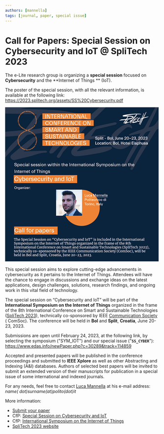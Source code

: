 ```yaml
---
authors: [mannella]
tags: [journal, paper, special issue]
---
```


# Call for Papers: Special Session on Cybersecurity and IoT @ SpliTech 2023

The e-Lite research group is organizing a **special session** focused on **Cybersecurity** and the **Internet of Things
** (IoT).

The poster of the special session, with all the relevant information, is available at the following
link: https://2023.splitech.org/assets/SS%20Cybersecurity.pdf

![CfP banner](SpliTech23-post-reduced.png)

<!-- truncate -->


This special session aims to explore cutting-edge advancements in cybersecurity as it pertains to the Internet of
Things. Attendees will have the chance to engage in discussions and exchange ideas on the latest applications, design
challenges, solutions, research findings, and ongoing work in this vital field of technology.

The special session on “Cybersecurity and IoT” will be part of the **International Symposium on the Internet of Things**
organized in the frame of the 8th
International Conference on Smart and Sustainable Technologies ([SpliTech 2023](https://2023.splitech.org/home)),
technically co-sponsored by
IEEE [Communication Society](https://www.comsoc.org/conferences-events/international-conference-smart-and-sustainable-technologies-2023) (
ComSoc).
The conference will be held in **Bol** and **Split**, **Croatia**, June 20-23, 2023.

Submissions are open until February 24, 2023, at the following link, by selecting the symposium ("SYM_IOT") and our
special issue ("**`SS_CYBER`**"):
https://www.edas.info/newPaper.php?c=30289&track=114859



Accepted and presented papers will be published in the conference proceedings and submitted to **IEEE Xplore** as well
as other Abstracting and Indexing (A&I) databases. Authors of selected best papers will be invited to submit an extended
version of their manuscripts for publication in a special issue of some international and indexed journals.

For any needs, feel free to contact [Luca Mannella](https://www.polito.it/en/staff?p=luca.mannella) at his e-mail address: _name(
dot)surname(at)polito(dot)it_

More information:

- [Submit your paper](https://www.edas.info/newPaper.php?c=30289&track=114859)
- CfP: [Special Session on Cybersecurity and IoT](https://2023.splitech.org/assets/SS%20Cybersecurity.pdf)
- CfP: [International Symposium on the Internet of Things](https://2023.splitech.org/assets/SYM%20IoT%20F.pdf)
- [SpliTech 2023 website](https://2023.splitech.org/home)